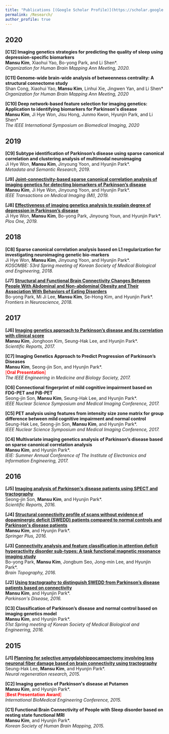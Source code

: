 ```yaml
---
title: "Publications [(Google Scholar Profile)](https://scholar.google.co.kr/citations?user=Mfp3So0AAAAJ&hl=en)"
permalink: /Research/
author_profile: true
---
```

## 2020

<b>[C12] Imaging genetics strategies for predicting the quality of sleep using depression-specific biomarkers</b> <br>
**Mansu Kim**, Xiaohui Yao, Bo-yong Park, and Li Shen*. <br>
<i>Organization for Human Brain Mapping Ann Meeting, 2020.</i>

<b>[C11] Genome-wide brain-wide analysis of betweenness centrality: A structural connectome study</b> <br>
Shan Cong, Xiaohui Yao, **Mansu Kim**, Linhui Xie, Jingwen Yan, and Li Shen* <br>
<i>Organization for Human Brain Mapping Ann Meeting, 2020</i>

<b>[C10] Deep network-based feature selection for imaging genetics: Application to identifying biomarkers for Parkinson's disease</b> <br>
**Mansu Kim**, Ji Hye Won, Jisu Hong, Junmo Kwon, Hyunjin Park, and Li Shen* <br>
<i>The IEEE International Symposium on Biomedical Imaging, 2020</i>

## 2019

<b>[C9] Subtype identification of Parkinson’s disease using sparse canonical correlation and clustering analysis of multimodal neuroimaging</b> <br>
Ji Hye Won, **Mansu Kim**, Jinyoung Yoon, and Hyunjin Park*.  
<i>Metadata and Semantic Research, 2019.</i>

<b>[J9] [Joint-connectivity-based sparse canonical correlation analysis of imaging genetics for detecting biomarkers of Parkinson’s disease](https://ieeexplore.ieee.org/abstract/document/8721716)</b> <br>
**Mansu Kim**, Ji Hye Won, Jinyoung Yoon, and Hyunjin Park*.  
<i>IEEE Transactions on Medical Imaging (MI), 2019.</i>

<b>[J8] [Effectiveness of imaging genetics analysis to explain degree of depression in Parkinson’s disease](https://journals.plos.org/plosone/article?id=10.1371/journal.pone.0211699)</b> <br>
Ji Hye Won, **Mansu Kim**, Bo-yong Park, Jinyoung Youn, and Hyunjin Park*.  
<i>Plos One, 2019.</i>


## 2018

<b>[C8] Sparse canonical correlation analysis based on L1 regularization for investigating neuroimaging genetic bio-markers</b> <br>
Ji Hye Won, **Mansu Kim**, Jinyoung Yoon, and Hyunjin Park*.  
<i>KOSOMBE: 53rd Spring meeting of Korean Society of Medical Biological and Engineering, 2018.</i>

<b>[J7] [Structural and Functional Brain Connectivity Changes Between People With Abdominal and Non-abdominal Obesity and Their Association With Behaviors of Eating Disorders](https://www.frontiersin.org/articles/412037/full)</b> <br>
Bo-yong Park, Mi Ji Lee, **Mansu Kim**, Se-Hong Kim, and Hyunjin Park*.  
<i>Frontiers in Neuroscience, 2018.</i>

## 2017

<b>[J6] [Imaging genetics approach to Parkinson’s disease and its correlation with clinical score](https://www.nature.com/articles/srep46700)</b> <br>
**Mansu Kim**, Jonghoon Kim, Seung-Hak Lee, and Hyunjin Park*.  
<i>Scientific Reports, 2017.</i>

<b>[C7] Imaging Genetics Approach to Predict Progression of Parkinson’s Diseases</b> <br>
**Mansu Kim**, Seong-jin Son, and Hyunjin Park*. <br>
<span style="color:red">[**Oral Presentation**]</span> <br>
<i>The IEEE Engineering in Medicine and Biology Society, 2017.</i>

<b>[C6] Connectional fingerprint of mild cognitive impairment based on FDG-PET and PiB-PET</b> <br>
Seong-jin Son, **Mansu Kim**, Seung-Hak Lee, and Hyunjin Park*.  
<i>IEEE Nuclear Science Symposium and Medical Imaging Conference, 2017.</i>

<b>[C5] PET analysis using features from intensity size zone matrix for group difference between mild cognitive impairment and normal control</b> <br>
Seung-Hak Lee, Seong-jin Son, **Mansu Kim**, and Hyunjin Park*.  
<i>IEEE Nuclear Science Symposium and Medical Imaging Conference, 2017.</i>

<b>[C4] Multivariate imaging genetics analysis of Parkinson’s disease based on sparse canonical correlation analysis</b> <br>
**Mansu Kim**, and Hyunjin Park*.  
<i>IEIE: Summer Annual Conference of The Institute of Electronics and Information Engineering, 2017.</i>

## 2016

<b>[J5] [Imaging analysis of Parkinson's disease patients using SPECT and tractography](https://www.nature.com/articles/srep38070)</b> <br>
Seong-jin Son, **Mansu Kim**, and Hyunjin Park*.  
<i>Scientific Reports, 2016.</i>

<b>[J4] [Structural connectivity profile of scans without evidence of dopaminergic deficit (SWEDD) patients compared to normal controls and Parkinson's disease patients](https://springerplus.springeropen.com/articles/10.1186/s40064-016-3110-8)</b> <br>
**Mansu Kim**, and Hyunjin Park*.  
<i>Springer Plus, 2016.</i>

<b>[J3] [Connectivity analysis and feature classification in attention deficit hyperactivity disorder sub-types: A task functional magnetic resonance imaging study](https://link.springer.com/article/10.1007%2Fs10548-015-0463-1)</b> <br>
Bo-yong Park, **Mansu Kim**, Jongbum Seo, Jong-min Lee, and Hyunjin Park*.  
<i>Brain Topography, 2016.</i>

<b>[J2] [Using tractography to distinguish SWEDD from Parkinson’s disease patients based on connectivity](https://www.hindawi.com/journals/pd/2016/8704910/)</b> <br>
**Mansu Kim**, and Hyunjin Park*.  
<i>Parkinson's Disease, 2016.</i>

<b>[C3] Classification of Parkinson’s disease and normal control based on imaging genetics model</b> <br>
**Mansu Kim**, and Hyunjin Park*.  
<i>51st Spring meeting of Korean Society of Medical Biological and Engineering, 2016.</i>

## 2015

<b>[J1] [Planning for selective amygdalohippocampectomy involving less neuronal fiber damage based on brain connectivity using tractography](http://www.nrronline.org/article.asp?issn=1673-5374;year=2015;volume=10;issue=7;spage=1107;epage=1112;aulast=Lee)</b> <br>
Seung-Hak Lee, **Mansu Kim**, and Hyunjin Park*.  
<i>Neural regeneration research, 2015.</i>

<b>[C2] Imaging genetics of Parkinson's disease at Putamen</b> <br>
**Mansu Kim**, and Hyunjin Park*.<br>
<span style="color:red">[**Best Presentation Award**]</span> <br>
<i>International BioMedical Engineering Conference, 2015.</i>

<b>[C1] Functional Brain Connectivity of People with Sleep disorder based on resting state functional MRI</b> <br>
**Mansu Kim**, and Hyunjin Park*. <br>
<i>Korean Society of Human Brain Mapping, 2015.</i>


